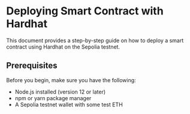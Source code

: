 
# Deploying Smart Contract with Hardhat

This document provides a step-by-step guide on how to deploy a smart contract using Hardhat on the Sepolia testnet.

## Prerequisites

Before you begin, make sure you have the following:

- Node.js installed (version 12 or later)
- npm or yarn package manager
- A Sepolia testnet wallet with some test ETH


